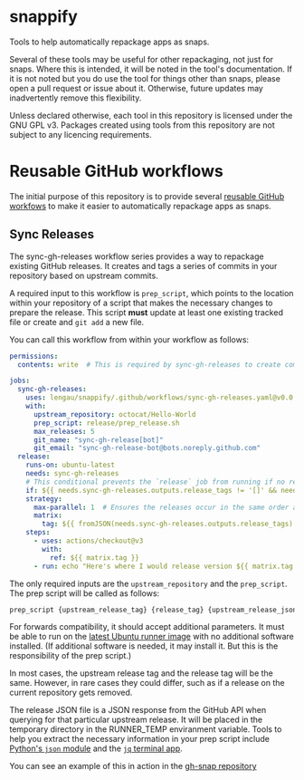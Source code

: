 # snappify
Tools to help automatically repackage apps as snaps.

Several of these tools may be useful for other repackaging, not just for snaps.
Where this is intended, it will be noted in the tool's documentation. If it
is not noted but you do use the tool for things other than snaps, please
open a pull request or issue about it. Otherwise, future updates may 
inadvertently remove this flexibility.

Unless declared otherwise, each tool in this repository is licensed under
the GNU GPL v3. Packages created using tools from this repository are not
subject to any licencing requirements.

# Reusable GitHub workflows

The initial purpose of this repository is to provide several [reusable GitHub
workfows](https://docs.github.com/en/actions/using-workflows/reusing-workflows)
to make it easier to automatically repackage apps as snaps.

## Sync Releases

The sync-gh-releases workflow series provides a way to repackage existing
GitHub releases. It creates and tags a series of commits in your repository
based on upstream commits.

A required input to this workflow is `prep_script`, which points to the location
within your repository of a script that makes the necessary changes to 
prepare the release. This script **must** update at least one existing tracked
file or create and `git add` a new file.

You can call this workflow from within your workflow as follows:

```yaml
permissions:
  contents: write  # This is required by sync-gh-releases to create commits.

jobs:
  sync-gh-releases:
    uses: lengau/snappify/.github/workflows/sync-gh-releases.yaml@v0.0.1
    with:
      upstream_repository: octocat/Hello-World
      prep_script: release/prep_release.sh
      max_releases: 5
      git_name: "sync-gh-release[bot]"
      git_email: "sync-gh-release-bot@bots.noreply.github.com"
  release:
    runs-on: ubuntu-latest
    needs: sync-gh-releases
    # This conditional prevents the `release` job from running if no releases were found.
    if: ${{ needs.sync-gh-releases.outputs.release_tags != '[]' && needs.sync-gh-releases.outputs.services != '' }}
    strategy:
      max-parallel: 1  # Ensures the releases occur in the same order as upstream.
      matrix:
        tag: ${{ fromJSON(needs.sync-gh-releases.outputs.release_tags) }}
    steps:
      - uses: actions/checkout@v3
        with:
          ref: ${{ matrix.tag }}
      - run: echo "Here's where I would release version ${{ matrix.tag }}"
```

The only required inputs are the `upstream_repository` and the `prep_script`.
The prep script will be called as follows:

```bash
prep_script {upstream_release_tag} {release_tag} {upstream_release_json_file}
```

For forwards compatibility, it should accept additional parameters. It must be 
able to run on the [latest Ubuntu runner 
image](https://github.com/actions/runner-images) with no additional software
installed. (If additional software is needed, it may install it. But this is
the responsibility of the prep script.)

In most cases, the upstream release tag and the release tag will be the same.
However, in rare cases they could differ, such as if a release on the current
repository gets removed.

The release JSON file is a JSON response from the GitHub API when querying
for that particular upstream release. It will be placed in the temporary
directory in the RUNNER_TEMP enviranment variable. Tools to help you extract the
necessary information in your prep script include [Python's `json` 
module](https://docs.python.org/3.10/library/json.html) and the [`jq` terminal
app](https://stedolan.github.io/jq/).

You can see an example of this in action in the [gh-snap 
repository](https://github.com/lengau/gh-snap/blob/main/.github/workflows/upstream-release.yaml)
